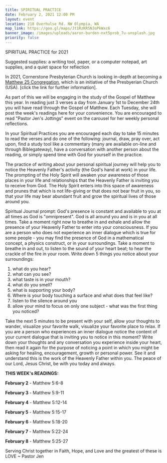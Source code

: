 ```yaml
---
title: SPIRITUAL PRACTICE
date: February 2, 2021 12:00 PM
layout: event
location: 218 Overhulse Rd. NW Olympia, WA
map_link: https://goo.gl/maps/Jt1RzKR5NJoPkWxc6
banner_image: /images/uploads/aaron-burden-nxt5prob_7u-unsplash.jpg
priority: false
---
```

SPIRITUAL PRACTICE for 2021

Suggested supplies: a writing tool, paper, or a computer notepad, art supplies, and a quiet space for reflection

In 2021, Cornerstone Presbyterian Church is looking in-depth at becoming a[ Matthew 25 Congregation](https://www.presbyterianmission.org/ministries/matthew-25/welcome-kit/), which is an initiative of the Presbyerian Church (USA). \[click the link for further information].  

As part of this we will be engaging in the study of the Gospel of Matthew this year. In reading just 3 verses a day from January 1st to December 24th you will have read through the Gospel of Matthew. Each Tuesday, she will post the week's readings here for your convenience. You are encouraged to read "Pastor Jen's Jottings" event on the carousel for her weekly personal reflections.

In your Spiritual Practices you are encouraged each day to take 15 minutes to read the verses and do one of the following:  journal, draw, pray over, act upon, find a study tool like a commentary (many are available on-line and through Biblegateway), have a conversation with another person about the reading, or simply spend time with God for yourself in the practice.

The practice of writing about your personal spiritual journey will help you to notice the Heavenly Father's activity (the God's hand at work) in your life. The prompting of the Holy Spirit will awaken your awareness of those places in your life and relationships that the Heavenly Father is inviting you to receive from God. The Holy Spirit enters into this space of awareness and prunes that which is not life-giving or that does not bear fruit in you, so that your life may bear abundant fruit and grow the spiritual lives of those around you. 

Spiritual Journal prompt: God's presence is constant and available to you at all times as God is "omnipresent". God is all around you and is in you at all times. Take a moment right now to breathe in and exhale and allow the presence of your Heavenly Father to enter into your consciousness. If you are a person who does not experience an inner dialogue which is true for some people - you may find the presence of God in a mathematical concept, a physics construct, or in your surroundings. Take a moment to breathe in and out, to listen to the sound of your heart beat; to hear the crackle of the fire in your room. Write down 5 things you notice about your surroundings:

1. what do you hear?
2. what can you see?
3. what taste is in your mouth?
4. what do you smell?
5. what is supporting your body?
6. Where is your body touching a surface and what does that feel like?
7. listen to the silence around you
8. allow your mind to focus on only one subject - what was the first thing you noticed?

Take the next 5 minutes to be present with your self, allow your thoughts to wander, visualize your favorite walk,  visualize your favorite place to relax. If you are a person who experiences an inner dialogue notice the content of your current dialogue that is inviting you to notice in this moment? Write down your thoughts and any conversation you experience inside your heart, then read it again for the purpose of noticing a point in which you might be asking for healing, encouragement, growth or personal power. See it and understand this is the work of the Heavenly Father within you. The peace of our Lord, Jesus Christ, be with you today and always.

**THIS WEEK's READINGS:**

**February 2** - Matthew 5:6-8

**February 3** - Matthew 5:9-11

**February 4** - Matthew 5:12-14

**February 5** - Matthew 5:15-17

**February 6** - Matthew 5:18-20

**February 7** - Matthew 5:22-24

**February 8** - Matthew 5:25-27

Serving Christ together in Faith, Hope, and Love and the greatest of these is LOVE ~ Pastor Jen